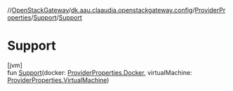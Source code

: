 //[OpenStackGateway](../../../../index.md)/[dk.aau.claaudia.openstackgateway.config](../../index.md)/[ProviderProperties](../index.md)/[Support](index.md)/[Support](-support.md)

# Support

[jvm]\
fun [Support](-support.md)(docker: [ProviderProperties.Docker](../-docker/index.md), virtualMachine: [ProviderProperties.VirtualMachine](../-virtual-machine/index.md))
